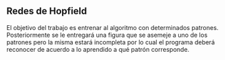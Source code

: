 ## Redes de Hopfield

El objetivo del trabajo es entrenar al algoritmo con determinados patrones. 
Posteriormente se le entregará una figura que se asemeje a uno de los patrones pero la misma estará incompleta por lo cual el programa deberá reconocer de acuerdo a lo aprendido a qué patrón corresponde.
